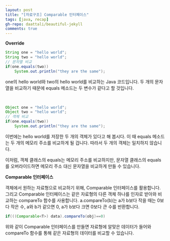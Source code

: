 ```yaml
---
layout: post
title: "[자료구조] Comparable 인터페이스"
tags: [java, recap]
gh-repo: daattali/beautiful-jekyll
comments: true
---
```


**Override**
 
```java
String one = "hello world";
String two = "hello world";
// 문자열 비교
if(one.equals(two))
	System.out.println("they are the same");
```
one의 hello world와 two의 hello world를 비교하는 Java 코드입니다. 두 개의 문자열을 비교하기 때문에 equals 메소드는 두 변수가 같다고 할 것입니다.

 <br>

```java
Object one = "hello world";
Object two = "hello world";
// 객체 비교
if(one.equals(two))
	System.out.println("they are the same");
```

이번에는 hello world를 저장한 두 개의 객체가 있다고 해 봅시다. 이 때 equals 메소드는 두 개의 메모리 주소를 비교하게 될 겁니다. 따라서 두 개의 객체는 일치하지 않습니다.

이처럼, 객체 클래스의 equals는 메모리 주소를 비교하지만, 문자열 클래스의 equals를 오버라이드하면 메모리 주소 대신 문자열을 비교하게 만들 수 있습니다.

 

**Comparable 인터페이스**

 

객체에서 원하는 자료형으로 비교하기 위해, Comparable 인터페이스를 활용합니다. 그리고 Comparable 인터페이스는 같은 자료형의 다른 객체 하나를 인자로 받아와 비교하는 compareTo 함수를 사용합니다. a.compareTo(b)는  a가 b보다 작을 때는 0보다 작은 수, a와 b가 같으면 0, a가 b보다 크면 0보다 큰 수를 반환합니다.

```java
if(((Comparable<T>) data).compareTo(obj)==0)
```

위와 같이 Comparable 인터페이스를 만들면 자료형에 알맞은 데이터가 들어와 compareTo 함수를 통해 같은 자료형의 데이터를 비교할 수 있습니다.